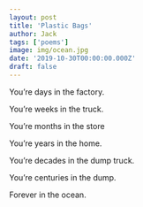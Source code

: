 ```yaml
---
layout: post
title: 'Plastic Bags'
author: Jack
tags: ['poems']
image: img/ocean.jpg
date: '2019-10-30T00:00:00.000Z'
draft: false
---
```


You’re days in the factory.

You’re weeks in the truck.

You’re months in the store

You’re years in the home.

You’re decades in the dump truck.

You’re centuries in the dump.

Forever in the ocean.
